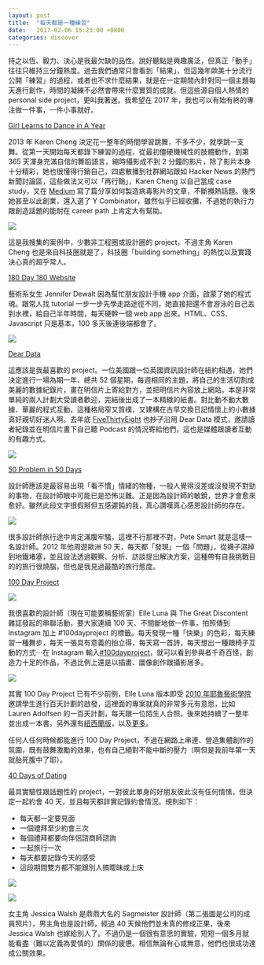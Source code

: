 ```yaml
---
layout: post
title:  "每天都是一種練習"
date:   2017-02-06 15:23:00 +0800
categories: discover
---
```


持之以恆、毅力、決心是我最欠缺的品性。說好聽點是興趣廣泛，但真正「動手」往往只維持三分鐘熱度。過去我們通常只會看到「結果」，但這幾年歐美十分流行公開「練習」的過程，或者也不求什麼結果，就是在一定期間內針對同一個主題每天進行創作，時間的凝練不必然會帶來什麼實質的成就，但這些源自個人熱情的 personal side project，更叫我著迷。我希望在 2017 年，我也可以有始有終的專注做一件事，一件小事就好。

[Girl Learns to Dance in A Year](http://www.karenx.com/blog/i-learned-to-dance-in-a-year/)

2013 年 Karen Cheng 決定花一整年的時間學習跳舞，不多不少，就學跳一支舞。從第一天開始每天都錄下練習的過程，從最初僵硬機械性的肢體動作，到第 365 天渾身充滿自信的舞蹈語言，縮時攝影成不到 2 分鐘的影片，除了影片本身十分精彩，她也很懂得行銷自己，四處散播到社群網站跟如 Hacker News 的熱門新聞討論區，這些做法又可以「再行銷」，Karen Cheng 以自己當成 case study，又在 [Medium](https://medium.com/this-happened-to-me/10-ways-to-make-your-video-go-viral-d19d9b9465de#.6hpudy4kh) 寫了篇分享如何製造病毒影片的文章，不斷攪熱話題。後來她甚至以此創業，還入選了 Y Combinator，雖然似乎已經收攤，不過她的執行力跟創造話題的能耐在 career path 上肯定大有幫助。

![](http://i.imgur.com/P39DTIp.jpg)

這是我搜集的案例中，少數非工程圈或設計圈的 project，不過主角 Karen Cheng 也是來自科技圈就是了，科技圈「building something」的熱忱以及實踐決心真的超乎常人。

[180 Day 180 Website](https://jenniferdewalt.com/)

藝術系女生 Jennifer Dewalt 因為幫忙朋友設計手機 app 介面，啟蒙了她的程式魂。跟常人找 tutorial 一步一步先學走路途徑不同，她直接把還不會游泳的自己丟到水裡，給自己半年時間，每天硬幹一個 web app 出來。HTML、CSS、Javascript 只是基本，100 多天後連後端都會了。

![](http://i.imgur.com/OL90S2U.png)

[Dear Data](http://www.dear-data.com/)

這應該是我最喜歡的 project。一位美國跟一位英國資訊設計師在紐約相遇，她們決定進行一場為期一年、總共 52 個星期，每週相同的主題，將自己的生活切割成美麗的數據紀錄片，畫在明信片上寄給對方，並把明信片內容放上網站。本是非常單純的兩人計劃大受讀者歡迎，完結後出成了一本精緻的紙書。對比動不動大數據、華麗的程式互動，這種格局窄又質樸，又建構在古早交換日記情懷上的小數據真好親切好迷人啊。去年底 [FiveThirtyEight](https://fivethirtyeight.com/features/we-asked-you-to-visualize-your-podcast-listening-and-wow-did-you-deliver/) 也<del>抄了</del>沿用 Dear Data 模式，邀請讀者紀錄並在明信片畫下自己聽 Podcast 的情況寄給他們，這也是媒體跟讀者互動的有趣方式。

![](http://i.imgur.com/FzmljWf.png)

[50 Problem in 50 Days](http://50problems50days.com/)

設計師應該是最容易出現「看不慣」情緒的物種，一般人覺得沒差或沒發現不對勁的事物，在設計師眼中可能已是恐怖災難。正是因為設計師的敏銳，世界才會愈來愈好。雖然此段文字很假掰但五感遲鈍的我，真心讚嘆真心感恩設計師的存在。

![](http://i.imgur.com/2cg1ntC.png)

很多設計師旅行途中肯定滿腹牢騷，這裡不行那裡不對，Pete Smart 就是這樣一名設計師。2012 年他周遊歐洲 50 天，每天都「發現」一個「問題」，從襪子濕掉到地鐵堵塞，並且設法透過觀察、分析、訪談提出解決方案，這種帶有自我挑戰目的的旅行很燒腦，但也是我見過最酷的旅行態度。

[100 Day Project](https://thegreatdiscontent.com/100days)

![](http://i.imgur.com/NPyTEeU.png)

我很喜歡的設計師（現在可能要稱藝術家）Elle Luna 與 The Great Discontent 雜誌發起的串聯活動，要大家連續 100 天、不間斷地做一件事，拍照傳到 Instagram 加上 #100dayproject 的標籤。每天發現一種「快樂」的色彩，每天練習一種舞步，每天一張具有意義的拍立得，每天寫一首詩，每天想出一種跟椅子互動的方式⋯在 Instagram 輸入[#100dayproject](https://www.instagram.com/explore/tags/100dayproject/?hl=en)，就可以看到參與者千奇百怪，創造力十足的作品，不過比例上還是以插畫、圖像創作跟攝影居多。

![](http://i.imgur.com/b6xPyws.jpg)

其實 100 Day Project 已有不少前例，Elle Luna 版本即受 [2010 年耶魯藝術學院](http://designobserver.com/feature/five-years-of-100-days/24678)邀請學生進行百天計劃的啟發，這裡面的專案就真的非常多元有意思，比如 Lauren Adolfsen 的一百天計劃，每天跟一位陌生人合照，後來她持續了一整年並出成一本書。另外還有[紐西蘭版](http://100daysproject.co.nz/)，以及[更多](https://www.google.com.tw/search?q=100+day+project&oq=100+day+project&aqs=chrome..69i57j69i59l3j69i60l2.2489j0j4&sourceid=chrome&ie=UTF-8)。

任何人任何時候都能進行 100 Day Project，不過在網路上串連、營造集體創作的氛圍，既有鼓舞激勵的效果，也有自己絕對不能中斷的壓力（啊但是我前年第一天就胎死腹中了耶）。

[40 Days of Dating](http://fortydaysofdating.com/)

最具實驗性跟話題性的 project，一對彼此單身的好朋友彼此沒有任何情愫，但決定一起約會 40 天，並且每天都詳實記錄約會情況。規則如下：

*   每天都一定要見面
*   一個禮拜至少約會三次
*   每個禮拜都要向伴侶諮商師諮詢
*   一起旅行一次
*   每天都要記錄今天的感受
*   這段期間雙方都不能跟別人搞曖昧或上床

![](http://i.imgur.com/OmmBdc8.jpg)

![](http://i.imgur.com/kIVigzn.jpg)

女主角 Jessica Walsh 是鼎鼎大名的 Sagmeister 設計師（第二張圖是公司的成員照片），男主角也是設計師，經過 40 天候他們並未真的修成正果，後來 Jessica Walsh 也嫁給別人了。不過仍是一個很有意思的實驗，短短一個多月就能看盡（難以定義為愛情的）關係的疲憊。相信無論有心或無意，他們也很成功達成公關效果。